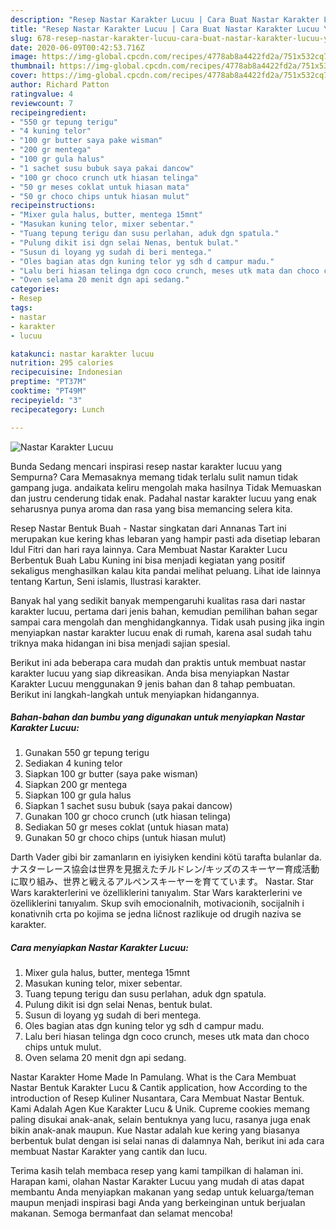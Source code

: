 ```yaml
---
description: "Resep Nastar Karakter Lucuu | Cara Buat Nastar Karakter Lucuu Yang Enak Dan Lezat"
title: "Resep Nastar Karakter Lucuu | Cara Buat Nastar Karakter Lucuu Yang Enak Dan Lezat"
slug: 678-resep-nastar-karakter-lucuu-cara-buat-nastar-karakter-lucuu-yang-enak-dan-lezat
date: 2020-06-09T00:42:53.716Z
image: https://img-global.cpcdn.com/recipes/4778ab8a4422fd2a/751x532cq70/nastar-karakter-lucuu-foto-resep-utama.jpg
thumbnail: https://img-global.cpcdn.com/recipes/4778ab8a4422fd2a/751x532cq70/nastar-karakter-lucuu-foto-resep-utama.jpg
cover: https://img-global.cpcdn.com/recipes/4778ab8a4422fd2a/751x532cq70/nastar-karakter-lucuu-foto-resep-utama.jpg
author: Richard Patton
ratingvalue: 4
reviewcount: 7
recipeingredient:
- "550 gr tepung terigu"
- "4 kuning telor"
- "100 gr butter saya pake wisman"
- "200 gr mentega"
- "100 gr gula halus"
- "1 sachet susu bubuk saya pakai dancow"
- "100 gr choco crunch utk hiasan telinga"
- "50 gr meses coklat untuk hiasan mata"
- "50 gr choco chips untuk hiasan mulut"
recipeinstructions:
- "Mixer gula halus, butter, mentega 15mnt"
- "Masukan kuning telor, mixer sebentar."
- "Tuang tepung terigu dan susu perlahan, aduk dgn spatula."
- "Pulung dikit isi dgn selai Nenas, bentuk bulat."
- "Susun di loyang yg sudah di beri mentega."
- "Oles bagian atas dgn kuning telor yg sdh d campur madu."
- "Lalu beri hiasan telinga dgn coco crunch, meses utk mata dan choco chips untuk mulut."
- "Oven selama 20 menit dgn api sedang."
categories:
- Resep
tags:
- nastar
- karakter
- lucuu

katakunci: nastar karakter lucuu 
nutrition: 295 calories
recipecuisine: Indonesian
preptime: "PT37M"
cooktime: "PT49M"
recipeyield: "3"
recipecategory: Lunch

---
```



![Nastar Karakter Lucuu](https://img-global.cpcdn.com/recipes/4778ab8a4422fd2a/751x532cq70/nastar-karakter-lucuu-foto-resep-utama.jpg)

Bunda Sedang mencari inspirasi resep nastar karakter lucuu yang Sempurna? Cara Memasaknya memang tidak terlalu sulit namun tidak gampang juga. andaikata keliru mengolah maka hasilnya Tidak Memuaskan dan justru cenderung tidak enak. Padahal nastar karakter lucuu yang enak seharusnya punya aroma dan rasa yang bisa memancing selera kita.

Resep Nastar Bentuk Buah - Nastar singkatan dari Annanas Tart ini merupakan kue kering khas lebaran yang hampir pasti ada disetiap lebaran Idul Fitri dan hari raya lainnya. Cara Membuat Nastar Karakter Lucu Berbentuk Buah Labu Kuning ini bisa menjadi kegiatan yang positif sekaligus menghasilkan kalau kita pandai melihat peluang. Lihat ide lainnya tentang Kartun, Seni islamis, Ilustrasi karakter.

Banyak hal yang sedikit banyak mempengaruhi kualitas rasa dari nastar karakter lucuu, pertama dari jenis bahan, kemudian pemilihan bahan segar sampai cara mengolah dan menghidangkannya. Tidak usah pusing jika ingin menyiapkan nastar karakter lucuu enak di rumah, karena asal sudah tahu triknya maka hidangan ini bisa menjadi sajian spesial.


Berikut ini ada beberapa cara mudah dan praktis untuk membuat nastar karakter lucuu yang siap dikreasikan. Anda bisa menyiapkan Nastar Karakter Lucuu menggunakan 9 jenis bahan dan 8 tahap pembuatan. Berikut ini langkah-langkah untuk menyiapkan hidangannya.

<!--inarticleads1-->

##### Bahan-bahan dan bumbu yang digunakan untuk menyiapkan Nastar Karakter Lucuu:

1. Gunakan 550 gr tepung terigu
1. Sediakan 4 kuning telor
1. Siapkan 100 gr butter (saya pake wisman)
1. Siapkan 200 gr mentega
1. Siapkan 100 gr gula halus
1. Siapkan 1 sachet susu bubuk (saya pakai dancow)
1. Gunakan 100 gr choco crunch (utk hiasan telinga)
1. Sediakan 50 gr meses coklat (untuk hiasan mata)
1. Gunakan 50 gr choco chips (untuk hiasan mulut)


Darth Vader gibi bir zamanların en iyisiyken kendini kötü tarafta bulanlar da. ナスターレース協会は世界を見据えたチルドレン/キッズのスキーヤー育成活動に取り組み、世界と戦えるアルペンスキーヤーを育てています。 Nastar. Star Wars karakterlerini ve özelliklerini tanıyalım. Star Wars karakterlerini ve özelliklerini tanıyalım. Skup svih emocionalnih, motivacionih, socijalnih i konativnih crta po kojima se jedna ličnost razlikuje od drugih naziva se karakter. 

<!--inarticleads2-->

##### Cara menyiapkan Nastar Karakter Lucuu:

1. Mixer gula halus, butter, mentega 15mnt
1. Masukan kuning telor, mixer sebentar.
1. Tuang tepung terigu dan susu perlahan, aduk dgn spatula.
1. Pulung dikit isi dgn selai Nenas, bentuk bulat.
1. Susun di loyang yg sudah di beri mentega.
1. Oles bagian atas dgn kuning telor yg sdh d campur madu.
1. Lalu beri hiasan telinga dgn coco crunch, meses utk mata dan choco chips untuk mulut.
1. Oven selama 20 menit dgn api sedang.


Nastar Karakter Home Made In Pamulang. What is the Cara Membuat Nastar Bentuk Karakter Lucu &amp; Cantik application, how According to the introduction of Resep Kuliner Nusantara, Cara Membuat Nastar Bentuk. Kami Adalah Agen Kue Karakter Lucu &amp; Unik. Cupreme cookies memang paling disukai anak-anak, selain bentuknya yang lucu, rasanya juga enak bikin anak-anak maupun. Kue Nastar adalah kue kering yang biasanya berbentuk bulat dengan isi selai nanas di dalamnya Nah, berikut ini ada cara membuat Nastar Karakter yang cantik dan lucu. 

Terima kasih telah membaca resep yang kami tampilkan di halaman ini. Harapan kami, olahan Nastar Karakter Lucuu yang mudah di atas dapat membantu Anda menyiapkan makanan yang sedap untuk keluarga/teman maupun menjadi inspirasi bagi Anda yang berkeinginan untuk berjualan makanan. Semoga bermanfaat dan selamat mencoba!
